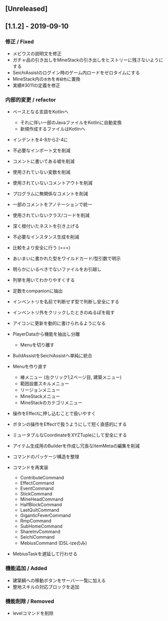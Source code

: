 ## [Unreleased]
## [1.1.2] - 2019-09-10

### 修正 / Fixed
- メビウスの説明文を修正
- ガチャ品の引き出しをMineStackの引き出しをヒストリーに残さないようにする
- SeichiAssistのログイン時のゲーム内ロードをゼロタイムにする
- MineStack内の`水色`を`青緑色`に置換
- 実績#3011の定義を修正

### 内部的変更 / refactor
- ベースとなる言語をKotlinへ
  - それに伴い一部のJavaファイルをKotlinに自動変換
  - 新規作成するファイルはKotlinへ
- インデントを4-8から2-4に

- 不必要なインポート文を削減
- コメントに書いてある嘘を削減
- 使用されていない変数を削減
- 使用されていないコメントアウトを削減
- プログラムに無関係なコメントを削減
- 一部のコメントをアノテーションで統一
- 使用されていないクラス/コードを削減
- 深く根付いたネストを引き上げる
- 不必要なインスタンス生成を削減
- 比較をより安全に行う (===)
- あいまいに書かれた型をワイルドカード/型引数で明示
- 明らかにいるべきでないファイルをお引越し
- 列挙を用いてわかりやすくする
- 定数をcompanionに抽出

- インベントリを名前で判断せず型で判断し安全にする
- インベントリ外をクリックしたときのぬるぽを殺す
- アイコンに更新を動的に書けられるようになる
- PlayerDataから機能を抽出し分離
  - Menuを切り離す

- BuildAssistをSeichiAssistへ単純に統合

- Menuを作り直す
  - 棒メニュー (左クリック1,2ページ目, 建築メニュー)
  - 範囲設置スキルメニュー
  - リージョンメニュー
  - MineStackメニュー
  - MineStackのカテゴリメニュー
- 操作をEffectに押し込むことで扱いやすく
- ボタンの操作をEffectで扱うようにして短く直感的にする

- ミュータブルなCoordinateをXYZTupleにして安全にする

- アイテム生成用のBuilderを作成し冗長なItemMetaの編集を削減

- コマンドのパッケージ構造を整理
- コマンドを再実装
  - ContributeCommand
  - EffectCommand
  - EventCommand
  - StickCommand
  - MineHeadCommand
  - HalfBlockCommand
  - LastQuitCommand
  - GiganticFeverCommand
  - RmpCommand
  - SubHomeCommand
  - ShareInvCommand
  - SeichiCommand
  - MebiusCommand (DSL-izeのみ)

- MebiusTaskを遅延して行わせる

### 機能追加 / Added
- 建築鯖への移動ボタンをサーバー一覧に加える
- 整地スキルの対応ブロックを追加

### 機能削除 / Removed
- levelコマンドを削除